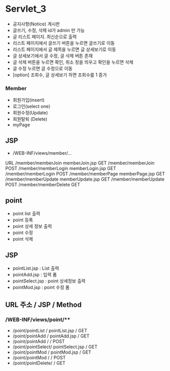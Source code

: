 # Servlet_3
 
####
- 공지사항(Notice) 게시판
- 글쓰기, 수정, 삭제 id가 admin 만 가능
- 글 리스트 페이지. 최신순으로 출력
- 리스트 페이지에서 글쓰기 버튼을 누르면 글쓰기로 이동
- 리스트 페이지에서 글 제목을 누르면 글 상세보기로 이동
- 글 상세보기에서 글 수정, 글 삭제 버튼 존재
- 글 삭제 버튼을 누르면 확인, 취소 창을 띄우고 확인을 누르면 삭제
- 글 수정 누르면 글 수정으로 이동
- [option] 조회수, 글 상세보기 하면 조회수를 1 증가

 
 
### Member
- 회원가입(insert)
- 로그인(select one)
- 회원수정(Update)
- 회원탈퇴 (Delete)
- myPage

## JSP
- /WEB-INF/views/member/...

URL
/member/memberJoin		memberJoin.jsp		GET
/member/memberJoin							POST
/member/memberLogin		memberLogin.jsp		GET
/member/memberLogin							POST
/member/memberPage		memberPage.jsp		GET
/member/memberUpdate	memberUpdate.jsp	GET
/member/memberUpdate						POST
/member/memberDelete						GET

 
## point
- point list 출력
- point 등록
- point 상세 정보 출력
- point 수정
- point 삭제

## JSP
- pointList.jsp		: List 출력
- pointAdd.jsp		: 입력 폼
- pointSelect.jsp	: point 상세정보 출력
- pointMod.jsp		: point 수정 폼

## URL 주소			/ 	JSP				/ Method
### /WEB-INF/views/point/**
- /point/pointList	/ 	pointList.jsp	/ GET
- /point/pointAdd	/ 	pointAdd.jsp	/ GET
- /point/pointAdd	/					/ POST
- /point/pointSelect/	pointSelect.jsp	/ GET
- /point/pointMod	/ 	pointMod.jsp	/ GET
- /point/pointMod	/					/ POST
- /point/pointDelete/					/ GET

